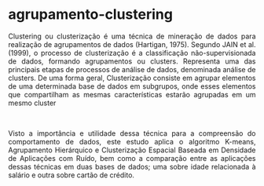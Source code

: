 # agrupamento-clustering

<p align = "JUSTIFY"> Clustering ou clusterização é uma técnica de mineração de dados para realização de
agrupamentos de dados (Hartigan, 1975). Segundo JAIN et al. (1999), o processo de
clusterização é a classificação não-supervisionada de dados, formando agrupamentos ou
clusters. Representa uma das principais etapas de processos de análise de dados,
denominada análise de clusters.  De uma forma geral, Clusterização consiste
em agrupar elementos de uma determinada base de dados em subgrupos, onde esses
elementos que compartilham as mesmas características estarão agrupadas em um mesmo cluster </p> <br>
<p align = "JUSTIFY"> Visto a importância e utilidade dessa técnica para a compreensão do comportamento de dados, este estudo aplica o algoritmo K-means, Agrupamento Hierárquico e Clusterização Espacial Baseada em Densidade de Aplicações com Ruído, bem como a comparação entre as aplicações dessas técnicas em duas bases de dados; uma sobre idade relacionada à salário e outra sobre cartão de crédito.
